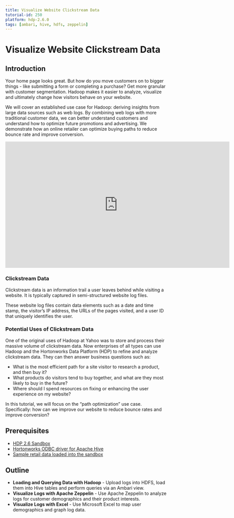 ```yaml
---
title: Visualize Website Clickstream Data
tutorial-id: 250
platform: hdp-2.6.0
tags: [ambari, hive, hdfs, zeppelin]
---
```


# Visualize Website Clickstream Data

## Introduction

Your home page looks great. But how do you move customers on to bigger things - like submitting a form or completing a purchase? Get more granular with customer segmentation. Hadoop makes it easier to analyze, visualize and ultimately change how visitors behave on your website.

We will cover an established use case for Hadoop: deriving insights from large data sources such as web logs. By combining web logs with more traditional customer data, we can better understand customers and understand how to optimize future promotions and advertising.  We demonstrate how an online retailer can optimize buying paths to reduce bounce rate and improve conversion.

<iframe width="700" height="394" src="https://www.youtube.com/embed/weJI6Lp9Vw0?feature=oembed&amp;enablejsapi=1" frameborder="0" allowfullscreen="" id="player0"></iframe>


### Clickstream Data

Clickstream data is an information trail a user leaves behind while visiting a website. It is typically captured in semi-structured website log files.

These website log files contain data elements such as a date and time stamp, the visitor’s IP address, the URLs of the pages visited, and a user ID that uniquely identifies the user.


### Potential Uses of Clickstream Data

One of the original uses of Hadoop at Yahoo was to store and process their massive volume of clickstream data. Now enterprises of all types can use Hadoop and the Hortonworks Data Platform (HDP) to refine and analyze clickstream data. They can then answer business questions such as:

-   What is the most efficient path for a site visitor to research a product, and then buy it?
-   What products do visitors tend to buy together, and what are they most likely to buy in the future?
-   Where should I spend resources on fixing or enhancing the user experience on my website?

In this tutorial, we will focus on the “path optimization” use case. Specifically: how can we improve our website to reduce bounce rates and improve conversion?


## Prerequisites

-   [HDP 2.6 Sandbox](https://hortonworks.com/downloads/#sandbox)
-   [Hortonworks ODBC driver for Apache Hive](https://hortonworks.com/downloads/#addons)
-   [Sample retail data loaded into the sandbox](https://hortonworks.com/hadoop-tutorial/loading-data-into-the-hortonworks-sandbox)


## Outline

-   **Loading and Querying Data with Hadoop** - Upload logs into HDFS, load them into Hive tables and perform queries via an Ambari view.
-   **Visualize Logs with Apache Zeppelin** - Use Apache Zeppelin to analyze logs for customer demographics and their product interests.
-   **Visualize Logs with Excel** - Use Microsoft Excel to map user demographics and graph log data.
